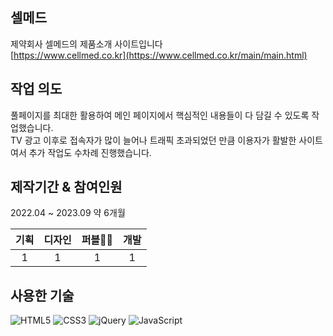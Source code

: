 ## 셀메드
제약회사 셀메드의 제품소개 사이트입니다<br>
[https://www.cellmed.co.kr](https://www.cellmed.co.kr/main/main.html)

## 작업 의도
풀페이지를 최대한 활용하여 메인 페이지에서 핵심적인 내용들이 다 담길 수 있도록 작업했습니다.<br>
TV 광고 이후로 접속자가 많이 늘어나 트래픽 초과되었던 만큼 이용자가 활발한 사이트여서 추가 작업도 수차례 진행했습니다.

## 제작기간 & 참여인원
2022.04 ~ 2023.09 약 6개월<br>

|기획|디자인|퍼블👩🏻|개발|
|:---:|:---:|:---:|:---:|
|1|1|1|1|

## 사용한 기술
![HTML5](https://img.shields.io/badge/html5-%23E34F26.svg?style=for-the-badge&logo=html5&logoColor=white)
![CSS3](https://img.shields.io/badge/css3-%231572B6.svg?style=for-the-badge&logo=css3&logoColor=white)
![jQuery](https://img.shields.io/badge/jquery-%230769AD.svg?style=for-the-badge&logo=jquery&logoColor=white)
![JavaScript](https://img.shields.io/badge/javascript-%23323330.svg?style=for-the-badge&logo=javascript&logoColor=%23F7DF1E)
